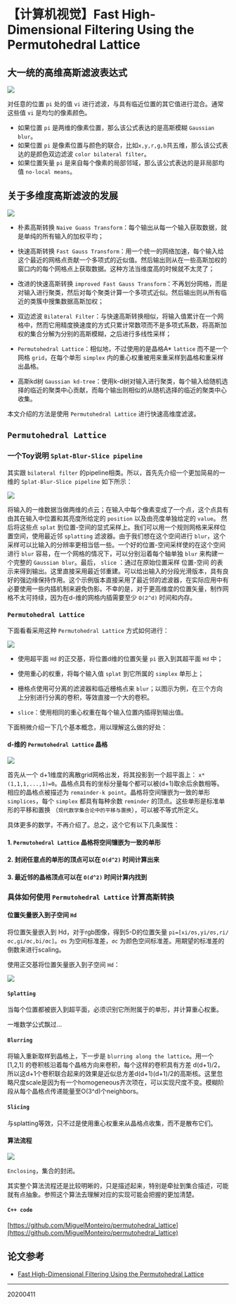 # 【计算机视觉】Fast High-Dimensional Filtering Using the Permutohedral Lattice

## 大一统的高维高斯滤波表达式

![](/img/20200411/Figure1.png)

对任意的位置 `pi` 处的值 `vi` 进行滤波，与具有临近位置的其它值进行混合。通常这些值 `vi` 是均匀的像素颜色。

- 如果位置 `pi` 是两维的像素位置，那么该公式表达的是高斯模糊 `Gaussian blur`。
- 如果位置 `pi` 是像素位置与颜色的联合，比如`x,y,r,g,b`共五维，那么该公式表达的是颜色双边滤波 `color bilateral filter`。
- 如果位置矢量 `pi` 是来自每个像素的局部邻域，那么该公式表达的是非局部均值 `no-local means`。


## 关于多维度高斯滤波的发展

![](/img/20200411/Figure6.png)

- 朴素高斯转换 `Naive Guass Transform`：每个输出从每一个输入获取数据，就是单纯的所有输入的加权平均；

- 快速高斯转换 `Fast Gauss Transform`：用一个统一的网络加速，每个输入给这个最近的网格点贡献一个多项式的近似值。然后输出则从在一些高斯加权的窗口内的每个网格点上获取数据。这种方法当维度高的时候就不太灵了；

- 改进的快速高斯转换 `improved Fast Gauss Transform`：不再划分网格，而是对输入进行聚类，然后对每个聚类计算一个多项式近似。然后输出则从所有临近的类簇中搜集数据高斯加权；

- 双边滤波 `Bilateral Filter`：与快速高斯转换相似，将输入值累计在一个网格中，然而它用精度换速度的方式只累计常数项而不是多项式系数，将高斯加权的集合分解为分别的高斯模糊，之后进行多线性采样；

- `Permutohedral Lattice`：相似地，不过使用的是晶格A* `lattice` 而不是一个网格 `grid`，在每个单形 `simplex` 内的重心权重被用来重采样到晶格和重采样出晶格。

- 高斯kd树 `Gaussian kd-tree`：使用k-d树对输入进行聚类，每个输入给随机选择的临近的聚类中心贡献，而每个输出则相似的从随机选择的临近的聚类中心收集。



本文介绍的方法是使用 `Permutohedral Lattice` 进行快速高维度滤波。

## `Permutohedral Lattice`

### 一个Toy说明 `Splat-Blur-Slice pipeline`

其实跟 `bilateral filter` 的pipeline相类。所以，首先先介绍一个更加简易的一维的 `Splat-Blur-Slice pipeline` 如下所示：

![](/img/20200411/Figure8.png)

将输入的一维数据当做两维的点云；在输入中每个像素变成了一个点，这个点具有由其在输入中位置和其亮度所给定的 `position` 以及由亮度单独给定的 `value`。 然后将这些点 `splat` 到位置-空间的显式采样上。我们可以用一个规则网格来采样位置空间，使用最近邻 `splatting` 滤波器。由于我们想在这个空间进行 `blur`，这个采样可以比输入的分辨率更相当低一些。一个好的位置-空间采样使的在这个空间进行 `blur` 容易，在一个网格的情况下，可以分别沿着每个轴单独 `blur` 来构建一个完整的 `Gaussian blur`。最后， `slice` ：通过在原始位置采样 位置-空间 的表示来得到输出。这里直接采用最近邻重建。可以给出输入的分段光滑版本，具有良好的强边缘保持作用。这个示例版本直接采用了最近邻的滤波器，在实际应用中有必要使用一些内插机制来避免伪影。不幸的是，对于更高维度的位置矢量，制作网格不太可持续，因为在d-维的网格内插需要至少 `O(2^d)` 时间和内存。


### `Permutohedral Lattice` 

下面看看采用这种 `Permutohedral Lattice` 方式如何进行：

![](/img/20200411/Figure7.png)

- 使用超平面 `Hd` 的正交基，将位置d维的位置矢量 `pi` 嵌入到其超平面 `Hd` 中；

- 使用重心的权重，将每个输入值 `splat` 到它所属的 `simplex` 单形上；

- 栅格点使用可分离的滤波器和临近栅格点来 `blur`；以图示为例，在三个方向上分别进行分离的卷积，等效直接一个大的卷积。

- `slice`：使用相同的重心权重在每个输入位置内插得到输出值。

下面稍微介绍一下几个基本概念，用以理解这么做的好处：

#### d-维的 `Permutohedral Lattice` 晶格


![](/img/20200411/Figure9.png)

首先从一个 d+1维度的离散grid网格出发，将其投影到一个超平面上： `x*(1,1,1,...,1)=0`。晶格点具有的坐标分量每个都可以被(d+1)取余后余数相等。相应的晶格点被描述为 `remainder-k point`。晶格将空间镶嵌为一致的单形 `simplices`，每个 `simplex` 都具有每种余数 `reminder` 的顶点。这些单形是标准单形的平移和置换 （`现代数学集合论中的平移与置换`），可以被不等式所定义。

具体更多的数学，不再介绍了。总之，这个它有以下几条属性：

#### 1. `Permutohedral Lattice` 晶格将空间镶嵌为一致的单形
#### 2. 封闭任意点的单形的顶点可以在 `O(d^2)` 时间计算出来
#### 3. 最近邻的晶格顶点可以在 `O(d^2)` 时间计算内找到

### 具体如何使用 `Permutohedral Lattice` 计算高斯转换

#### 位置矢量嵌入到子空间 `Hd`

将位置矢量嵌入到 Hd，对于rgb图像，得到5-D的位置矢量 `pi=[xi/σs,yi/σs,ri/σc,gi/σc,bi/σc]`。`σs` 为空间标准差，`σc` 为颜色空间标准差。用期望的标准差的倒数来进行scaling。

使用正交基将位置矢量嵌入到子空间 `Hd`：

![](/img/20200411/Figure10.png)

#### `Splatting`

当每个位置都被嵌入到超平面，必须识别它所附属于的单形，并计算重心权重。

一堆数学公式飘过...


#### `Blurring`

将输入重新取样到晶格上，下一步是 `blurring along the lattice`。用一个 [1,2,1] 的卷积核沿着每个晶格方向来卷积，每个这样的卷积具有方差 d(d+1)/2，所以这d+1个卷积联合起来的效果是近似总方差d(d+1)(d+1)/2的高斯核。这里忽略尺度scale是因为有一个homogeneous齐次项在，可以实现尺度不变。模糊阶段从每个晶格点传递能量至O(3^d)个neighbors。


#### `Slicing`

与splatting等效，只不过是使用重心权重来从晶格点收集，而不是散布它们。


#### 算法流程

![](/img/20200411/Figure10.png)

`Enclosing`，集合的封闭。

其实整个算法流程还是比较明晰的，只是描述起来，特别是牵扯到集合描述，可能就有点抽象。参照这个算法去理解对应的实现可能会把握的更加清楚。

#### `C++ code`

[https://github.com/MiguelMonteiro/permutohedral_lattice](https://github.com/MiguelMonteiro/permutohedral_lattice)




## 论文参考

- [Fast High-Dimensional Filtering Using the Permutohedral Lattice](http://graphics.stanford.edu/papers/permutohedral/)


-----
20200411
